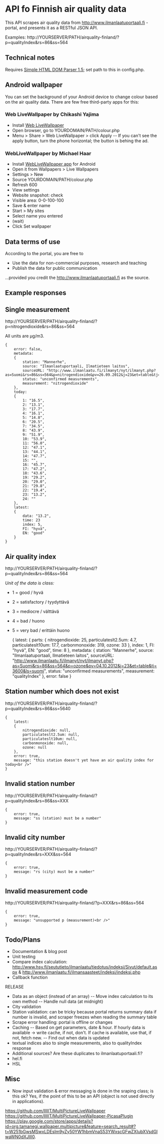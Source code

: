 
API fo Finnish air quality data
===============================

This API scrapes air quality data from http://www.ilmanlaatuportaali.fi -portal, and presents it as a RESTful JSON API.

Examples:
 http://YOURSERVER/PATH/airquality-finland/?p=qualityIndex&rs=86&ss=564


Technical notes
---------------

Requires [Simple HTML DOM Parser 1.5](http://simplehtmldom.sourceforge.net); set path to this in config.php.


Android wallpaper
-----------------

You can set the background of your Android device to change colour based on the air quality data. There are few free third-party apps for this:

### Web LiveWallpaper by Chikashi Yajima

- Install [Web LiveWallpaper](https://play.google.com/store/apps/details?id=com.yaji.weblivewallpaper)
- Open browser, go to YOURDOMAIN/PATH/colour.php
- Menu > Share > Web LiveWallpaper > click Apply
-- If you can't see the apply button, turn the phone horizontal; the button is behing the ad.

### WebLiveWallpaper by Michael Haar

- Install [WebLiveWallpaper app](https://play.google.com/store/apps/details?id=com.dngames.websitelivewallpaper) for Android
- Open it from Wallpapers > Live Wallpapers
- Settings > New
 - Source YOURDOMAIN/PATH/colour.php
 - Refresh 600
- View settings
- Website snapshot: check
- Visible area: 0-0-100-100
- Save & enter name
- Start > My sites
- Select name you entered
- (wait)
- Click Set wallpaper



Data terms of use
-----------------

According to the portal, you are free to 

- Use the data for non-commercial purposes, research and teaching
- Publish the data for public communication

...provided you credit the http://www.ilmanlaatuportaali.fi as the source.


Example responses
-----------------

## Single measurement
http://YOURSERVER/PATH/airquality-finland/?p=nitrogendioxide&rs=86&ss=564

All units are µg/m3.

	{
		error: false,
		metadata:
		{
			station: "Mannerhe",
			source: "Ilmanlaatuportaali, Ilmatieteen laitos",
			sourceURL: "http://www.ilmanlaatu.fi/ilmanyt/nyt/ilmanyt.php?as=Suomi&rs=86&ss=564&p=nitrogendioxide&pv=26.09.2012&j=23&et=table&tj=3600&ls=suomi",
			status: "unconfirmed measurements",
			measurement: "nitrogendioxide"
		},
		today:
		{
			1: "16.5",
			2: "13.1",
			3: "17.7",
			4: "16.1",
			5: "14.8",
			6: "20.5",
			7: "34.5",
			8: "43.9",
			9: "51.9",
			10: "53.9",
			11: "56.0",
			12: "47.1",
			13: "44.1",
			14: "47.7",
			15: "",
			16: "45.7",
			17: "47.2",
			18: "43.6",
			19: "29.2",
			20: "29.0",
			21: "29.8",
			22: "19.4",
			23: "13.2",
			24: ""
		},
		latest:
		{
			data: "13.2",
			time: 23
			index: 5,
			FI: "hyvä",
			EN: "good"
		}
	}

## Air quality index
http://YOURSERVER/PATH/airquality-finland/?p=qualityIndex&rs=86&ss=564

*Unit of the data is class:* 
- 1 = good / hyvä
- 2 = satisfactory / tyydyttävä
- 3 = mediocre / välttävä
- 4 = bad / huono
- 5 = very bad / erittäin huono
		
	{
		latest:
		{
			parts:
			{
				nitrogendioxide: 25,
				particulateslt2.5um: 4.7,
				particulateslt10um: 17.7,
				carbonmonoxide: 319,
				ozone: 33
			},
			index: 1,
			FI: "hyvä",
			EN: "good",
			time: 8
		},
		metadata:
		{
			station: "Mannerhe",
			source: "Ilmanlaatuportaali, Ilmatieteen laitos",
			sourceURL: "http://www.ilmanlaatu.fi/ilmanyt/nyt/ilmanyt.php?as=Suomi&rs=86&ss=564&p=ozone&pv=04.10.2012&j=23&et=table&tj=3600&ls=suomi",
			status: "unconfirmed measurements",
			measurement: "qualityIndex"
		},
		error: false
	}


## Station number which does not exist
http://YOURSERVER/PATH/airquality-finland/?p=qualityIndex&rs=86&ss=5640

	{
		latest:
		{
			nitrogendioxide: null,
			particulateslt2.5um: null,
			particulateslt10um: null,
			carbonmonoxide: null,
			ozone: null
		},
		error: true,
		message: "this station doesn't yet have an air quality index for today<br />"
	}

## Invalid station number
http://YOURSERVER/PATH/airquality-finland/?p=qualityIndex&rs=86&ss=XXX

	{
		error: true,
		message: "ss (station) must be a number"
	}

## Invalid city number
http://YOURSERVER/PATH/airquality-finland/?p=qualityIndex&rs=XXX&ss=564

	{
		error: true,
		message: "rs (city) must be a number"
	}

## Invalid measurement code
http://YOURSERVER/PATH/airquality-finland/?p=XXX&rs=86&ss=564

	{
		error: true,
		message: "unsupported p (measurement)<br />"
	}


Todo/Plans
----------

- Documentation & blog post
- Unit testing
- Compare index calculation: http://www.hsy.fi/seututieto/ilmanlaatu/tiedotus/indeksi/Sivut/default.aspx & http://www.ilmanlaatu.fi/ilmansaasteet/indeksi/indeksi.php
- Callback function 

RELEASE

- Data as an object (instead of an array)
-- Move index calculation to its own method
-- Handle null data (at midnight)
- City validation
- Station validation: can be tricky because portal returns summary data if number is invalid, and scraper freezes when reading the summary table
- Scrape error handling: portal is offline or changes
- Caching
-- Based on get parameters, date & hour. If hourly data is available -> write cache, if not, don't. If cache is available, use that, if not, fetch new.
-- Find out when data is updated
- textual indices also to single measurements, also to qualityIndex response
- Additional sources? Are these duplicates to ilmanlaatuportaali.fi?
 - hel.fi
 - HSL

 
Misc
----

 - Now input validation & error messaging is done in the sraping class; is this ok? Yes, if the point of this to be an API (object is not used directly in applications). 

https://github.com/lllllT/MultiPictureLiveWallpaper
https://github.com/lllllT/MultiPictureLiveWallpaper-PicasaPlugin
https://play.google.com/store/apps/details?id=org.tamanegi.wallpaper.multipicture&feature=search_result#?t=W251bGwsMSwxLDEsIm9yZy50YW1hbmVnaS53YWxscGFwZXIubXVsdGlwaWN0dXJlIl0.




